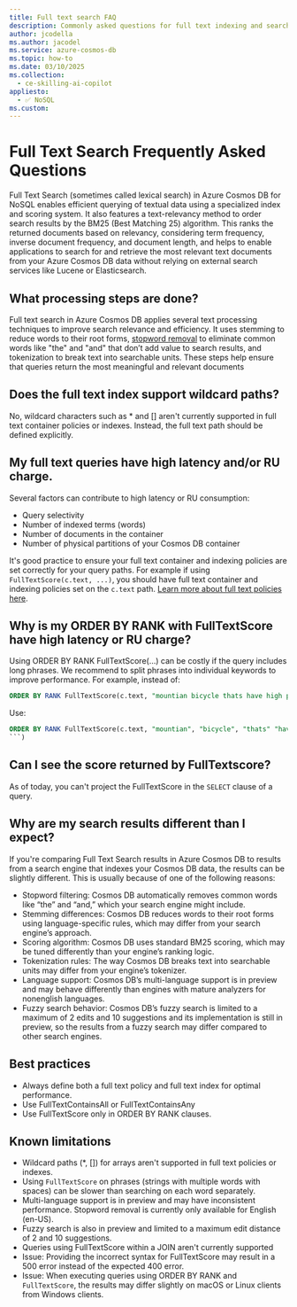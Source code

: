 ```yaml
---
title: Full text search FAQ
description: Commonly asked questions for full text indexing and search
author: jcodella
ms.author: jacodel
ms.service: azure-cosmos-db
ms.topic: how-to
ms.date: 03/10/2025
ms.collection:
  - ce-skilling-ai-copilot
appliesto:
  - ✅ NoSQL
ms.custom:
---
```



# Full Text Search Frequently Asked Questions

Full Text Search (sometimes called lexical search) in Azure Cosmos DB for NoSQL enables efficient querying of textual data using a specialized index and scoring system. It also features a text-relevancy method to order search results by the BM25 (Best Matching 25) algorithm. This ranks the returned documents based on relevancy, considering term frequency, inverse document frequency, and document length, and helps to enable applications to search for and retrieve the most relevant text documents from your Azure Cosmos DB data without relying on external search services like Lucene or Elasticsearch.


## What processing steps are done?
Full text search in Azure Cosmos DB applies several text processing techniques to improve search relevance and efficiency. It uses stemming to reduce words to their root forms, [stopword removal](./stopwords.md) to eliminate common words like "the" and "and" that don’t add value to search results, and tokenization to break text into searchable units. These steps help ensure that queries return the most meaningful and relevant documents

## Does the full text index support  wildcard paths?
No, wildcard characters such as * and [] aren't currently supported in full text container policies or indexes. Instead, the full text path should be defined explicitly.


## My full text queries have high latency and/or RU charge. 
Several factors can contribute to high latency or RU consumption:
- Query selectivity
- Number of indexed terms (words)
- Number of documents in the container
- Number of physical partitions of your Cosmos DB container

It's good practice to ensure your full text container and indexing policies are set correctly for your query paths. For example if using `FullTextScore(c.text, ...)`, you should have full text container and indexing policies set on the `c.text` path. [Learn more about full text policies here](./full-text-search.md#full-text-policy).


## Why is my ORDER BY RANK with FullTextScore have high latency or RU charge?

Using ORDER BY RANK FullTextScore(...) can be costly if the query includes long phrases. We recommend to split phrases into individual keywords to improve performance. For example, instead of:
```SQL
ORDER BY RANK FullTextScore(c.text, "mountian bicycle thats have high performance shocks")
```

Use:
```SQL
ORDER BY RANK FullTextScore(c.text, "mountian", "bicycle", "thats" "have", "high", "performance", "shocks")
```)
```

## Can I see the score returned by FullTextscore?
As of today, you can't project the FullTextScore in the `SELECT` clause of a query.


## Why are my search results different than I expect?
If you're comparing Full Text Search results in Azure Cosmos DB to results from a search engine that indexes your Cosmos DB data, the results can be slightly different. This is usually because of one of the following reasons:
- Stopword filtering: Cosmos DB automatically removes common words like “the” and “and,” which your search engine might include.
- Stemming differences: Cosmos DB reduces words to their root forms using language-specific rules, which may differ from your search engine’s approach.
- Scoring algorithm: Cosmos DB uses standard BM25 scoring, which may be tuned differently than your engine’s ranking logic.
- Tokenization rules: The way Cosmos DB breaks text into searchable units may differ from your engine’s tokenizer.
- Language support: Cosmos DB’s multi-language support is in preview and may behave differently than engines with mature analyzers for nonenglish languages.
- Fuzzy search behavior: Cosmos DB’s fuzzy search is limited to a maximum of 2 edits and 10 suggestions and its implementation is still in preview, so the results from a fuzzy search may differ compared to other search engines.


## Best practices
- Always define both a full text policy and full text index for optimal performance.
- Use FullTextContainsAll or FullTextContainsAny 
- Use FullTextScore only in ORDER BY RANK clauses.



## Known limitations

- Wildcard paths (*, []) for arrays aren't supported in full text policies or indexes.
- Using `FullTextScore` on phrases (strings with multiple words with spaces) can be slower than searching on each word separately.
- Multi-language support is in preview and may have inconsistent performance. Stopword removal is currently only available for English (en-US).
- Fuzzy search is also in preview and limited to a maximum edit distance of 2 and 10 suggestions.
-  Queries using FullTextScore within a JOIN aren't currently supported
- Issue: Providing the incorrect syntax for FullTextScore may result in a 500 error instead of the expected 400 error. 
 - Issue: When executing queries using ORDER BY RANK and `FullTextScore`, the results may differ slightly on macOS or Linux clients from Windows clients. 
